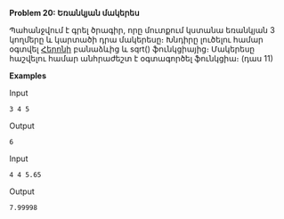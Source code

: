 **Problem 20: Եռանկյան մակերես**

Պահանջվում է գրել ծրագիր, որը մուտքում կստանա եռանկյան 3 կողմերը և կարտածի դրա մակերեսը։ Խնդիրը լուծելու համար օգտվել [Հերոնի](https://en.wikipedia.org/wiki/Heron%27s_formula) բանաձևից և sqrt() ֆունկցիայից։ Մակերեսը հաշվելու համար անհրաժեշտ է օգտագործել ֆունկցիա։ (դաս 11)

**Examples**

Input
```
3 4 5
```
Output
```
6
```
Input
```
4 4 5.65
```
Output
```
7.99998
```
